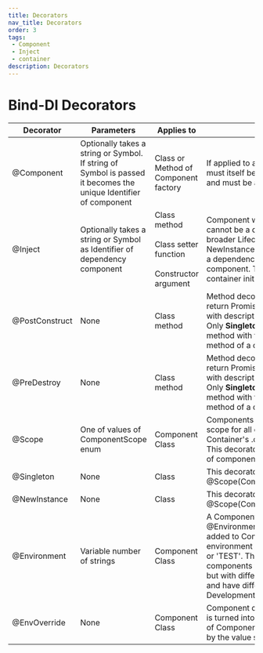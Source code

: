 ```yaml
---
title: Decorators
nav_title: Decorators
order: 3
tags: 
 - Component
 - Inject
 - container
description: Decorators
---
```


# Bind-DI Decorators

| Decorator | Parameters | Applies to | Description |
| ---- | ---- | ---- | ----|
| @Component | Optionally takes a string or Symbol. If string of Symbol is passed it becomes the unique Identifier of component | Class or Method of Component factory | If applied to a method of a class, that class must itself be decorated with @Component and must be a Singleton component |
| @Inject | Optionally takes a string or Symbol as Identifier of dependency component | Class method<br><br>Class setter function<br><br>Constructor argument | Component with smaller Lifecycle scope cannot be a dependency of component with broader Lifecycle scope. For example a NewInstance scoped component cannot be a dependency of Singleton-scoped component. This rule is enforced during container initialization stage. |
| @PostConstruct | None | Class method | Method decorated with this decorator must return Promise\<boolean\> or throw Error with description of a problem. <br/>Only **Singleton** Component can have method with this decorator and _Only One_ method of a class can have this decorator. |
| @PreDestroy | None | Class method | Method decorated with this decorator must return Promise\<boolean\> or throw Error with description of a problem. <br/>Only **Singleton** Component can have method with this decorator and _Only One_ method of a class can have this decorator. | 
| @Scope | One of values of ComponentScope enum<br> | Component Class | Components have default scope. Default scope for all components is defined by Container's .defaultScope parameter. <br>This decorator overrides the default scope of component |
| @Singleton | None | Class | This decorator is a shorthand for @Scope(ComponentScope.SINGLETON) |
| @NewInstance | None | Class | This decorator is a shorthand for @Scope(ComponentScope.NEWINSTANCE) |
| @Environment | Variable number of strings | Component Class | A Component that has @Environment("DEV", "TEST") will only be added to Container if NODE_ENV environment variable is set to either 'DEV' or 'TEST'. This allows to have multiple components with the same unique Identifier but with different values of @Enviromnent and have different components loaded in Development, Testing, Production, etc.|
| @EnvOverride | None | Component Class | Component decorated with @EnvOverride is turned into a Proxy object. Any property of Component class can now be overwritten by the value set in Environment. 
